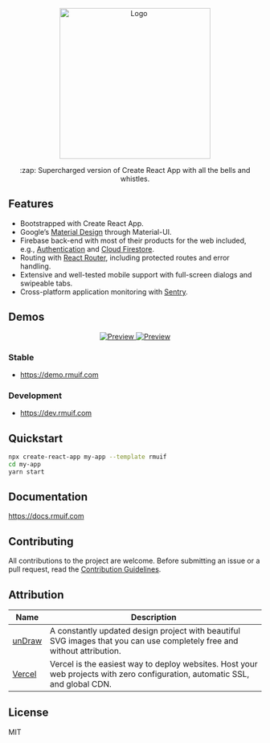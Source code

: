 <p align="center">
  <a href="https://demo.rmuif.com">
    <img width="300" src="https://user-images.githubusercontent.com/7033377/77688568-9399c480-6fa0-11ea-9ee2-424a4a99e2e4.png" alt="Logo">
  </a>
</p>

<p align="center">:zap: Supercharged version of Create React App with all the bells and whistles.</p>

## Features

- Bootstrapped with Create React App.
- Google’s [Material Design](https://material.io) through Material-UI.
- Firebase back-end with most of their products for the web included, e.g., [Authentication](https://firebase.google.com/products/auth) and [Cloud Firestore](https://firebase.google.com/products/firestore).
- Routing with [React Router](https://reacttraining.com/react-router/web), including protected routes and error handling.
- Extensive and well-tested mobile support with full-screen dialogs and swipeable tabs.
- Cross-platform application monitoring with [Sentry](https://sentry.io).

## Demos

<p align="center">
  <a href="https://demo.rmuif.com">
    <img src="https://user-images.githubusercontent.com/7033377/101923139-524d5180-3bcf-11eb-8b81-b2e5ad9f6b8d.png" alt="Preview">
    <img src="https://user-images.githubusercontent.com/7033377/101923127-4feaf780-3bcf-11eb-9d65-f56fed2ec8e6.png" alt="Preview">
  </a>
</p>

### Stable

- https://demo.rmuif.com

### Development

- https://dev.rmuif.com

## Quickstart

```sh
npx create-react-app my-app --template rmuif
cd my-app
yarn start
```

## Documentation

https://docs.rmuif.com

## Contributing

All contributions to the project are welcome. Before submitting an issue or a pull request, read the [Contribution Guidelines](CONTRIBUTING.md).

## Attribution

| Name                         | Description                                                                                                                  |
| ---------------------------- | ---------------------------------------------------------------------------------------------------------------------------- |
| [unDraw](https://undraw.co)  | A constantly updated design project with beautiful SVG images that you can use completely free and without attribution.      |  |
| [Vercel](https://vercel.com) | Vercel is the easiest way to deploy websites. Host your web projects with zero configuration, automatic SSL, and global CDN. |

## License

MIT
